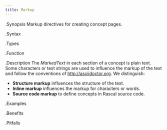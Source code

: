 ```yaml
---
title: Markup
---
```


.Synopsis
Markup directives for creating concept pages.

.Syntax

.Types

.Function

.Description
The _MarkedText_ in each section of a concept is plain text.
Some characters or text strings are used to influence the markup of the text
and follow the conventions of http://asciidoctor.org.
We distinguish:

*  __Structure markup__ influences the structure of the text.
*  __Inline markup__ influences the markup for characters or words.
*  __Source code markup__ to define concepts in Rascal source code.

.Examples

.Benefits

.Pitfalls

